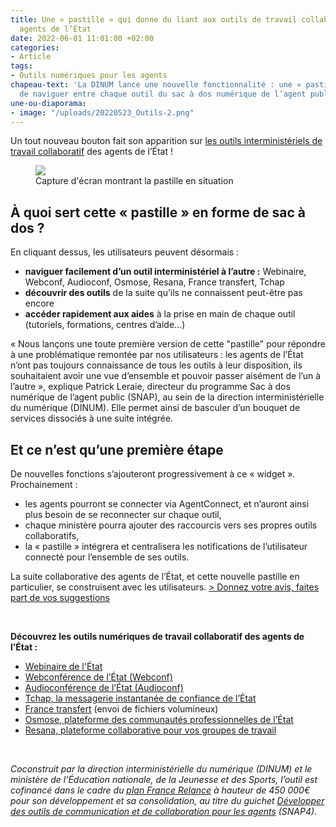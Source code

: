 ```yaml
---
title: Une « pastille » qui donne du liant aux outils de travail collaboratif des
  agents de l’État
date: 2022-06-01 11:01:00 +02:00
categories:
- Article
tags:
- Outils numériques pour les agents
chapeau-text: 'La DINUM lance une nouvelle fonctionnalité : une « pastille » permettant
  de naviguer entre chaque outil du sac à dos numérique de l’agent public.'
une-ou-diaporama:
- image: "/uploads/20220523_Outils-2.png"
---
```


Un tout nouveau bouton fait son apparition sur <a href="https://www.numerique.gouv.fr/outils-agents/"> les outils interministériels de travail collaboratif</a> des agents de l’État !
<figure class='image-center' style='width: 80%;'>
<img src="/uploads/Interface-Webinaire-outils-2.png"/>
<figcaption>Capture d'écran montrant la pastille en situation</figcaption></figure>

## À quoi sert cette « pastille » en forme de sac à dos ?
En cliquant dessus, les utilisateurs peuvent désormais :
* **naviguer facilement d’un outil interministériel à l’autre :** Webinaire, Webconf, Audioconf, Osmose, Resana, France transfert, Tchap
* **découvrir des outils** de la suite qu’ils ne connaissent peut-être pas encore
* **accéder rapidement aux aides** à la prise en main de chaque outil (tutoriels, formations, centres d’aide…)

« Nous lançons une toute première version de cette "pastille" pour répondre à une problématique remontée par nos utilisateurs : les agents de l’État n’ont pas toujours connaissance de tous les outils à leur disposition, ils souhaitaient avoir une vue d’ensemble et pouvoir passer aisément de l’un à l’autre », explique Patrick Leraie, directeur du programme Sac à dos numérique de l’agent public (SNAP), au sein de la direction interministérielle du numérique (DINUM).
Elle permet ainsi de basculer d’un bouquet de services dissociés à une suite intégrée.

## Et ce n’est qu’une première étape
De nouvelles fonctions s’ajouteront progressivement à ce « widget ». 
Prochainement :
* les agents pourront se connecter via AgentConnect, et n’auront ainsi plus besoin de se reconnecter sur chaque outil,
* chaque ministère pourra ajouter des raccourcis vers ses propres outils collaboratifs,
* la « pastille » intégrera et centralisera les notifications de l’utilisateur connecté pour l’ensemble de ses outils.

<p>La suite collaborative des agents de l’État, et cette nouvelle pastille en particulier, se construisent avec les utilisateurs. <a href="https://app.evalandgo.com/form/265082/s/?id=JTk5byU5QWklOUQlQUY%3D&a=JTk2byU5NmglOUUlQUI%3D"> > Donnez votre avis, faites part de vos suggestions</a></p>
<br>

<p><b>Découvrez les outils numériques de travail collaboratif des agents de l’État :</b>
<ul><li><a href="/outils-agents/webinaire-etat/">Webinaire de l'État</a></li>
<li><a href="/outils-agents/webconference-etat/">Webconférence de l’État (Webconf)</a></li>
<li><a href="/outils-agents/audioconference-etat/">Audioconférence de l’État (Audioconf)</a></li>
<li><a href="/outils-agents/tchap-messagerie-instantanee-etat/">Tchap, la messagerie instantanée de confiance de l’État</a></li>
<li><a href="/outils-agents/france-transfert/">France transfert</a> (envoi de fichiers volumineux)</li>
<li><a href="/outils-agents/osmose/">Osmose, plateforme des communautés professionnelles de l’État</a></li>
<li><a href="/outils-agents/resana/">Resana, plateforme collaborative pour vos groupes de travail</a></li>
</ul></p>
<br>

<p><i>Coconstruit par la direction interministérielle du numérique (DINUM) et le ministère de l’Éducation nationale, de la Jeunesse et des Sports, l’outil est cofinancé dans le cadre du <a href="https://france-relance.transformation.gouv.fr/">plan France Relance</a> à hauteur de 450 000€ pour son développement et sa consolidation, au titre du guichet <a href="https://france-relance.transformation.gouv.fr/b8f4-developper-des-outils-de-communication-et-de-">Développer des outils de communication et de collaboration pour les agents</a> (SNAP4).